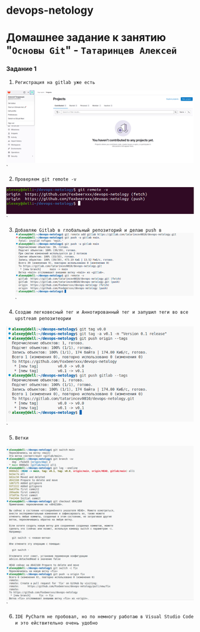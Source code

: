 # devops-netology
# Домашнее задание к занятию "`Основы Git`" - `Татаринцев Алексей`

### Задание 1

1. `Регистрация на gitlab уже есть`

![11](https://github.com/Foxbeerxxx/devops-netology/blob/dop/img/11.png)`

2. `Проверяем git remote -v`

![10](https://github.com/Foxbeerxxx/devops-netology/blob/dop/img/10.png)`


3. `Добавляю Gitlab в глобальный репозиторий и делаю push в `
![12](https://github.com/Foxbeerxxx/devops-netology/blob/dop/img/12.png)`

4. `Создаю легковесный тег и Аннотированный тег и запушил теги во все upstream репозитеории`

![13](https://github.com/Foxbeerxxx/devops-netology/blob/dop/img/13.png)`

5. `Ветки`

![15](https://github.com/Foxbeerxxx/devops-netology/blob/dop/img/15.png)`

6. `IDE PyCharm не пробовал, но по немногу работаю в Visual Studio Code и это ействительно очень удобно`
